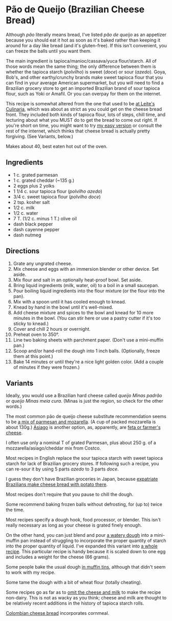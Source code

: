 # Pão de Queijo (Brazilian Cheese Bread)

Although *pão* literally means bread, I've listed *pão de queijo* as an appetizer because you should eat it hot as soon as it's baked rather than keeping it around for a day like bread (and it's gluten-free).  If this isn't convenient, you can freeze the balls until you want them.

The main ingredient is tapioca/manioc/cassava/yuca flour/starch.  All of those words mean the same thing; the only difference between them is whether the tapioca starch (*polvilho*) is sweet (*doce*) or sour (*azedo*).  Goya, Bob's, and other earthy/crunchy brands make sweet tapioca flour that you can find in your average American supermarket, but you will need to find a Brazilian grocery store to get an imported Brazilian brand of sour tapioca flour, such as Yoki or Amafil.  Or you can overpay for them on the internet.

This recipe is somewhat altered from the one that used to be [at Leite's Culinaria](http://web.archive.org/web/20170706054034/http://leitesculinaria.com/32757/recipes-brazilian-cheese-rolls.html), which was about as strict as you could get on the cheese bread front.  They included both kinds of tapioca flour, lots of steps, chill time, and lecturing about what you MUST do to get the bread to come out right.  If you're short on time, you might want to try [my easy version](../appetizers/easyPaoDeQueijo.md) or consult the rest of the internet, which thinks that cheese bread is actually pretty forgiving.  (See Variants, below.)

Makes about 40, best eaten hot out of the oven.

## Ingredients

* 1 c. grated parmesan
* 1 c. grated cheddar (~135 g.)
* 2 eggs plus 2 yolks
* 1 1/4 c. sour tapioca flour (*polvilho azedo*)
* 3/4 c. sweet tapioca flour (*polvilho doce*)
* 2 tsp. kosher salt
* 1/2 c. milk
* 1/2 c. water
* 7 T. (1/2 c. minus 1 T.) olive oil
* dash black pepper
* dash cayenne pepper
* dash nutmeg

## Directions

1. Grate any ungrated cheese.
2. Mix cheese and eggs with an immersion blender or other device.  Set aside.
3. Mix flour and salt in an optionally heat-proof bowl.  Set aside.
4. Bring liquid ingredients (milk, water, oil) to a boil in a small saucepan.
5. Pour boiling liquid ingredients into the flour mixture (or the flour into the pan).
6. Mix with a spoon until it has cooled enough to knead.
7. Knead by hand in the bowl until it's well-mixed.
8. Add cheese mixture and spices to the bowl and knead for 10 more minutes in the bowl.  (You can stir here or use a pastry cutter if it's too sticky to knead.)
9. Cover and chill 2 hours or overnight.
10. Preheat oven to 350°.
11. Line two baking sheets with parchment paper.  (Don't use a mini-muffin pan.)
12. Scoop and/or hand-roll the dough into 1 inch balls.  (Optionally, freeze them at this point.)
13. Bake 14 minutes or until they're a nice light golden color.  (Add a couple of minutes if they were frozen.)

## Variants

Ideally, you would use a Brazilian hard cheese called *queijo Minas padrão* or *queijo Minas meia cura*.  (Minas is just the region, so check for the other words.)

The most common pão de queijo cheese substitute recommendation seems to be [a mix of parmesan and mozarella](https://www.foodnetwork.com/recipes/food-network-kitchen/pao-de-queijo-3364982).  (A cup of packed mozzarella is about 130g.)  [Asiago](https://www.foodnetwork.com/recipes/pao-de-queijo-brazilian-cheese-bread-3303576) is another option, as, apparently, are [feta or farmer's cheese](https://www.simplyrecipes.com/recipes/easy_brazilian_cheese_bread/).

I often use only a nominal T of grated Parmesan, plus about 250 g. of a mozzarella/asiago/cheddar mix from Costco.

Most recipes in English replace the sour tapioca starch with sweet tapioca starch for lack of Brazilian grocery stores.  If following such a recipe, you can re-sour it by using 5 parts *azedo* to 3 parts *doce*.

I guess they don't have Brazilian groceries in Japan, because [expatriate Brazilians make cheese bread with potato there](https://www.justhungry.com/very-easy-pao-de-queijo-brazilian-cheese-bread-japan).

Most recipes don't require that you pause to chill the dough.

Some recommend baking frozen balls without defrosting, for (up to) twice the time.

Most recipes specify a dough hook, food processor, or blender.  This isn't really necessary as long as your cheese is grated finely enough.

On the other hand, you can just blend and pour [a watery dough](https://www.simplyrecipes.com/recipes/easy_brazilian_cheese_bread/) into a mini-muffin pan instead of struggling to incorporate the proper quantity of starch into the proper quantity of liquid.  I've expanded this variant into [a whole recipe](../appetizers/easyPaoDeQueijo.md).   This particular recipe is handy because it is scaled down to one egg and includes a weight for the cheese (66 grams).

Some people bake the usual dough [in muffin tins](http://www.epicurious.com/recipes/member/views/pao-de-queijo-aka-brazilian-cheese-puffs-1266023), although that didn't seem to work with my recipe.

Some tame the dough with a bit of wheat flour (totally cheating).

Some recipes go as far as to [omit the cheese and milk](https://whatifgourmet.com/2013/11/19/pao-de-queijo-dairy-free-variations-part-i-the-savory-gfdf/) to make the recipe non-dairy.  This is not as wacky as you think; cheese and milk are thought to be relatively recent additions in the history of tapioca starch rolls.

[Colombian cheese bread](https://www.mycolombianrecipes.com/pandebono-colombian-cheese-bread) incorporates cornmeal. 


